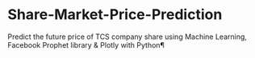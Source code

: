 # Share-Market-Price-Prediction
Predict the future price of TCS company share using Machine Learning, Facebook Prophet library &amp; Plotly with Python¶
